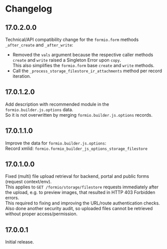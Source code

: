 # Changelog

## 17.0.2.0.0

Technical/API compatibility change for the `formio.form` methods `_after_create` and `_after_write`:
- Removed the `vals` argument because the respective caller methods `create` and `write` raised a Singleton Error upon `copy`.\
  This also simplifies the `formio.form` base `create` and `write` methods.
- Call the `_process_storage_filestore_ir_attachments` method per record iteration.

## 17.0.1.2.0

Add description with recommended module in the `formio.builder.js.options` data.\
So it is not overwritten by merging `formio.builder.js.options` records.

## 17.0.1.1.0

Improve the data for `formio.builder.js.options`:\
Record xmlid: `formio.formio_builder_js_options_storage_filestore`

## 17.0.1.0.0

Fixed (multi) file upload retrieval for backend, portal and public forms (request context/env).\
This applies to `GET /formio/storage/filestore` requests immediately after the upload, e.g. to preview images, that resulted in HTTP 403 Forbidden errors.\
This required to fixing and improving the URL/route authentication checks.\
Also done another security audit, so uploaded files cannot be retrieved without proper access/permission.

## 17.0.0.1

Initial release.

